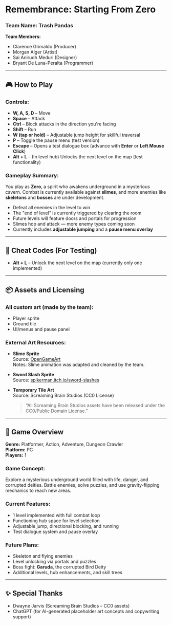 # Remembrance: Starting From Zero

### Team Name: Trash Pandas

**Team Members:**
- Clarence Grimaldo (Producer)
- Morgan Alger (Artist)
- Sai Anirudh Meduri (Designer)
- Bryant De Luna-Peralta (Programmer)

---

## 🎮 How to Play

### Controls:
- **W, A, S, D** – Move
- **Space** – Attack
- **Ctrl** – Block attacks in the direction you're facing
- **Shift** – Run
- **W (tap or hold)** – Adjustable jump height for skillful traversal
- **P** – Toggle the pause menu (test version)
- **Escape** – Opens a test dialogue box (advance with **Enter** or **Left Mouse Click**)
- **Alt + L** – (In level hub) Unlocks the next level on the map (test functionality)

### Gameplay Summary:
You play as **Zero**, a spirit who awakens underground in a mysterious cavern. Combat is currently available against **slimes**, and more enemies like **skeletons** and **bosses** are under development.

- Defeat all enemies in the level to win
- The "end of level" is currently triggered by clearing the room
- Future levels will feature doors and portals for progression
- Slimes hop and attack — more enemy types coming soon
- Currently includes **adjustable jumping** and a **pause menu overlay**

---

## 🧪 Cheat Codes (For Testing)

- **Alt + L** – Unlock the next level on the map (currently only one implemented)

---

## 📦 Assets and Licensing

### All custom art (made by the team):
- Player sprite
- Ground tile
- UI/menus and pause panel

### External Art Resources:
- **Slime Sprite**  
  Source: [OpenGameArt](https://opengameart.org/content/10-fantasy-rpg-enemies)  
  Notes: Slime animation was adapted and cleaned by the team.

- **Sword Slash Sprite**  
  Source: [spikerman.itch.io/sword-slashes](https://spikerman.itch.io/sword-slashes)

- **Temporary Tile Art**  
  Source: Screaming Brain Studios (CC0 License)  
  > “All Screaming Brain Studios assets have been released under the CC0/Public Domain License.”

---

## 📖 Game Overview

**Genre:** Platformer, Action, Adventure, Dungeon Crawler  
**Platform:** PC  
**Players:** 1

### Game Concept:
Explore a mysterious underground world filled with life, danger, and corrupted deities. Battle enemies, solve puzzles, and use gravity-flipping mechanics to reach new areas.

### Current Features:
- 1 level implemented with full combat loop
- Functioning hub space for level selection
- Adjustable jump, directional blocking, and running
- Test dialogue system and pause overlay

### Future Plans:
- Skeleton and flying enemies
- Level unlocking via portals and puzzles
- Boss fight: **Garuda**, the corrupted Bird Deity
- Additional levels, hub enhancements, and skill trees

---

## ✨ Special Thanks
- Dwayne Jarvis (Screaming Brain Studios – CC0 assets)
- ChatGPT (for AI-generated placeholder art concepts and copywriting support)

